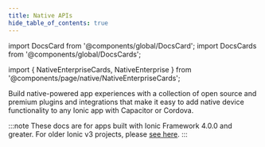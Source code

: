 ```yaml
---
title: Native APIs
hide_table_of_contents: true
---
```


import DocsCard from '@components/global/DocsCard';
import DocsCards from '@components/global/DocsCards';

import { NativeEnterpriseCards, NativeEnterprise } from '@components/page/native/NativeEnterpriseCards';

<head>
  <title>Native APIs - Build Open-Source Native Application Experiences</title>
  <meta
    name="description"
    content="Build native application experiences with open-source Native APIs. Easily add native device functionality to any Ionic app with Capacitor or Cordova."
  />
  <style>{`
    :root {
      --doc-item-container-width: 60rem;
    }
  `}</style>
</head>

Build native-powered app experiences with a collection of open source and premium plugins and integrations that make it easy to add native device functionality to any Ionic app with Capacitor or Cordova.

<intro-end />

<NativeEnterpriseCards />

<NativeEnterprise />

:::note
These docs are for apps built with Ionic Framework 4.0.0 and greater. For older Ionic v3 projects, please [see here](https://ionicframework.com/docs/v3/native/).
:::
